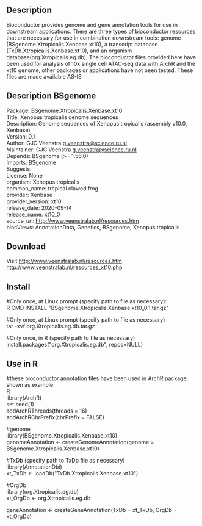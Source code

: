 ## Description  
Bioconductor provides genome and gene annotation tools for use in downstream applications. There are three types of bioconductor resources that are necessary for use in combination downstream tools: genome (BSgenome.Xtropicalis.Xenbase.xt10), a transcript database (TxDb.Xtropicalis.Xenbase.xt10), and an organism database(org.Xtropicalis.eg.db). The bioconductor files provided here have been used for analysis of 10x single cell ATAC-seq data with ArchR and the xt10 genome, other packages or applications have not been tested. These files are made available AS-IS   

## Description BSgenome
Package: BSgenome.Xtropicalis.Xenbase.xt10  
Title: Xenopus tropicalis genome sequences  
Description: Genome sequences of Xenopus tropicalis (assembly v10.0, Xenbase)  
Version: 0.1  
Author: GJC Veenstra <g.veenstra@science.ru.nl>  
Maintainer: GJC Veenstra <g.veenstra@science.ru.nl>  
Depends: BSgenome (>= 1.56.0)  
Imports: BSgenome  
Suggests:  
License: None  
organism: Xenopus tropicalis  
common_name: tropical clawed frog  
provider: Xenbase  
provider_version: xt10  
release_date: 2020-09-14  
release_name: xt10_0  
source_url: http://www.veenstralab.nl/resources.htm  
biocViews: AnnotationData, Genetics, BSgenome, Xenopus tropicalis  

## Download  
Visit http://www.veenstralab.nl/resources.htm  
http://www.veenstralab.nl/resources_xt10.php  
  
## Install
#Only once, at Linux prompt (specify path to file as necessary):  
R CMD INSTALL "BSgenome.Xtropicalis.Xenbase.xt10_0.1.tar.gz"  
  
#Only once, at Linux prompt (specify path to file as necessary)  
tar -xvf org.Xtropicalis.eg.db.tar.gz  
  
#Only once, in R (specify path to file as necessary)  
install.packages("org.Xtropicalis.eg.db", repos=NULL)  
  
## Use in R   
#these bioconductor annotation files have been used in ArchR package, shown as example  
R  
library(ArchR)  
set.seed(1)  
addArchRThreads(threads = 16)  
addArchRChrPrefix(chrPrefix = FALSE)  
  
#genome  
library(BSgenome.Xtropicalis.Xenbase.xt10)  
genomeAnnotation <- createGenomeAnnotation(genome = BSgenome.Xtropicalis.Xenbase.xt10)  
  
#TxDb (specify path to TxDb file as necessary)  
library(AnnotationDbi)  
xt_TxDb <- loadDb("TxDb.Xtropicalis.Xenbase.xt10")  

#OrgDb  
library(org.Xtropicalis.eg.db)  
xt_OrgDb <- org.Xtropicalis.eg.db  
  
geneAnnotation <- createGeneAnnotation(TxDb = xt_TxDb, OrgDb = xt_OrgDb)  

